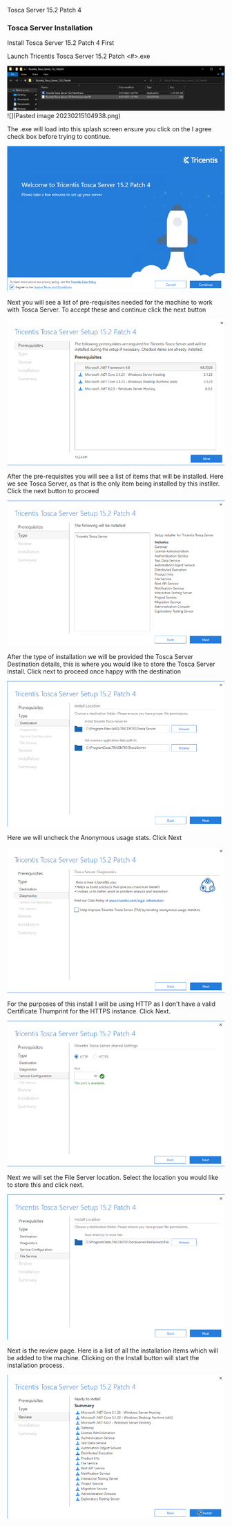 
Tosca Server 15.2 Patch 4

### Tosca Server Installation
Install Tosca Server 15.2 Patch 4 First 

Launch Tricentis Tosca Server 15.2 Patch <#>.exe

![](./img/installer.png)
![](Pasted image 20230215104938.png)

The .exe will load into this splash screen ensure you click on the I agree check box before trying to continue.

![](installer-splash.png)


Next you will see a list of pre-requisites needed for the machine to work with Tosca Server. To accept these and continue click the next button

![](installer-reqs.png)

After the pre-requisites you will see a list of items that will be installed. Here we see Tosca Server, as that is the only item being installed by this instller. Click the next button to proceed

![](installer-type.png)


After the type of installation we will be provided the Tosca Server Destination details, this is where you would like to store the Tosca Server install. Click next to proceed once happy with the destination

![](Installer-destination.png)

Here we will uncheck the Anonymous usage stats. Click Next

![](installer-diagnostics.png)

For the purposes of this install I will be using HTTP as I don't have a valid Certificate Thumprint for the HTTPS instance. Click Next.

![](installer-service-config.png)

Next we will set the File Server location. Select the location you would like to store this and click next.

![](installer-fileservice.png)

Next is the review page. Here is a list of all the installation items which will be added to the machine. Clicking on the Install button will start the installation process.

![](installer-install.png)
